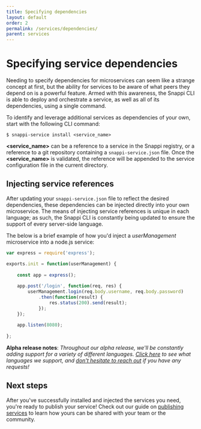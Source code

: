 ```yaml
---
title: Specifying dependencies
layout: default
order: 2
permalink: /services/dependencies/
parent: services
---
```


# Specifying service dependencies
Needing to specify dependencies for microservices can seem like a strange concept at first, but the ability for services 
to be aware of what peers they depend on is a powerful feature. Armed with this awareness, the Snappi CLI is able to deploy 
and orchestrate a service, as well as all of its dependencies, using a single command.

To identify and leverage additional services as dependencies of your own, start with the following CLI command:

```
$ snappi-service install <service_name>
```

**\<service_name\>** can be a reference to a service in the Snappi registry, or a reference to a git repository containing 
a `snappi-service.json` file. Once the **\<service_name\>** is validated, the reference will be appended to the 
service configuration file in the current directory. 

## Injecting service references
After updating your `snappi-service.json` file to reflect the desired dependencies, these dependencies can be injected 
directly into your own microservice. The means of injecting service references is unique in each language; as such, the 
Snappi CLI is constantly being updated to ensure the support of every server-side language.

The below is a brief example of how you'd inject a *userManagement* microservice into a node.js service:

```js
var express = require('express');

exports.init = function(userManagement) {
    
    const app = express();
    
    app.post('/login', function(req, res) {
        userManagement.login(req.body.username, req.body.password)
            .then(function(result) {
                res.status(200).send(result);
            });
    });
    
    app.listen(8080);
    
};
```

**Alpha release notes**: *Throughout our alpha release, we'll be constantly adding support for a variety of different 
languages. [Click here](/faq) to see what languages we support, and [don't hesitate to reach out](mailto:team@snappi.io) 
if you have any requests!*

## Next steps
After you've successfully installed and injected the services you need, you're ready to publish your service! Check out 
our guide on [publishing services](/services/publishing) to learn how yours can be shared with your team or the community.
